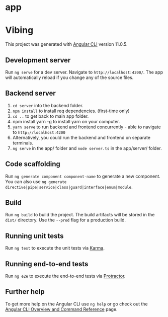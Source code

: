# app
# Vibing

This project was generated with [Angular CLI](https://github.com/angular/angular-cli) version 11.0.5.

## Development server

Run `ng serve` for a dev server. Navigate to `http://localhost:4200/`. The app will automatically reload if you change any of the source files.

## Backend server
1. `cd server` into the backend folder.
2. `npm install` to install req dependencies. (first-time only)
3. `cd ..` to get back to main app folder. 
4. npm install yarn -g to install yarn on your computer. 
5. `yarn serve` to run backend and frontend concurrently - able to navigate to `http;//localhost:4200`
6. Alternatively, you could run the backend and frontend on separate terminals. 
7. `ng serve` in the app/ folder and `node server.ts` in the app/server/ folder.

## Code scaffolding

Run `ng generate component component-name` to generate a new component. You can also use `ng generate directive|pipe|service|class|guard|interface|enum|module`.

## Build

Run `ng build` to build the project. The build artifacts will be stored in the `dist/` directory. Use the `--prod` flag for a production build.

## Running unit tests

Run `ng test` to execute the unit tests via [Karma](https://karma-runner.github.io).

## Running end-to-end tests

Run `ng e2e` to execute the end-to-end tests via [Protractor](http://www.protractortest.org/).

## Further help

To get more help on the Angular CLI use `ng help` or go check out the [Angular CLI Overview and Command Reference](https://angular.io/cli) page.
